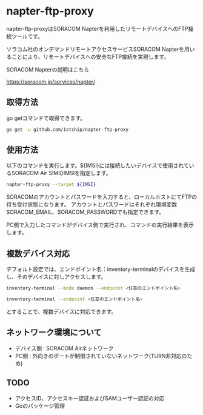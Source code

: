 # napter-ftp-proxy

napter-ftp-proxyはSORACOM Napterを利用したリモートデバイスへのFTP接続ツールです。

ソラコム社のオンデマンドリモートアクセスサービスSORACOM Napterを用いることにより、リモートデバイスへの安全なFTP接続を実現します。

SORACOM Napterの説明はこちら

https://soracom.jp/services/napter/

## 取得方法
go getコマンドで取得できます。
```sh
go get -u github.com/1stship/napter-ftp-proxy
```

## 使用方法
以下のコマンドを実行します。${IMSI}には接続したいデバイスで使用されているSORACOM Air SIMのIMSIを指定します。
```sh
napter-ftp-proxy --target ${IMSI}
```

SORACOMのアカウントとパスワードを入力すると、ローカルホストにてFTPの待ち受け状態になります。
アカウントとパスワードはそれぞれ環境変数SORACOM_EMAIL、SORACOM_PASSWORDでも指定できます。

PC側で入力したコマンドがデバイス側で実行され、コマンドの実行結果を表示します。

## 複数デバイス対応

デフォルト設定では、エンドポイント名：inventory-terminalのデバイスを生成し、そのデバイスに対しアクセスします。

```sh
inventory-terminal --mode daemon --endpoint <任意のエンドポイント名>
```

```sh
inventory-terminal --endpoint <任意のエンドポイント名>
```

とすることで、複数デバイスに対応できます。

## ネットワーク環境について

- デバイス側 : SORACOM Airネットワーク
- PC側 : 外向きのポートが制限されていないネットワーク(TURN非対応のため)

## TODO

- アクセスID、アクセスキー認証およびSAMユーザー認証の対応
- Goのパッケージ管理
